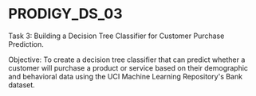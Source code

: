 # PRODIGY_DS_03
Task 3: Building a Decision Tree Classifier for Customer Purchase Prediction.

Objective: To create a decision tree classifier that can predict whether a customer will purchase a product or service based on their demographic and behavioral data using the UCI Machine Learning Repository's Bank dataset.

